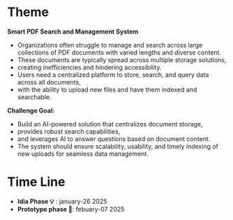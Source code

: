 # Theme
**Smart PDF Search and Management System**   
* Organizations often struggle to manage and search across large collections of PDF documents with varied lengths and diverse content.  
* These documents are typically spread across multiple storage solutions,  
* creating inefficiencies and hindering accessibility.  
* Users need a centralized platform to store, search, and query data across all documents,  
* with the ability to upload new files and have them indexed and searchable. 

**Challenge Goal:**  
* Build an AI-powered solution that centralizes document storage,  
* provides robust search capabilities,  
* and leverages AI to answer questions based on document content.  
* The system should ensure scalability, usability, and timely indexing of new uploads for seamless data management.

# Time Line
* **Idia Phase 💡** : january-26 2025
* **Prototype phase 🚀**: febuary-07 2025
